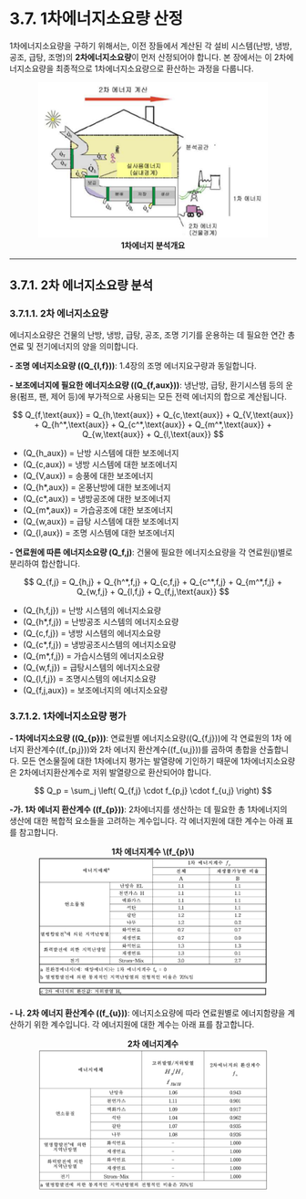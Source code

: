 # 3.7. 1차에너지소요량 산정

1차에너지소요량을 구하기 위해서는, 이전 장들에서 계산된 각 설비 시스템(난방, 냉방, 공조, 급탕, 조명)의 **2차에너지소요량**이 먼저 산정되어야 합니다. 본 장에서는 이 2차에너지소요량을 최종적으로 1차에너지소요량으로 환산하는 과정을 다룹니다.

<center>
     <img src="../../_images/2.7_1.png" style="max-width: 80%;" alt="지형 계수">
     <div><strong>1차에너지 분석개요</strong></div>
</center>

---

## 3.7.1. 2차 에너지소요량 분석

### 3.7.1.1. 2차 에너지소요량

에너지소요량은 건물의 난방, 냉방, 급탕, 공조, 조명 기기를 운용하는 데 필요한 연간 총연료 및 전기에너지의 양을 의미합니다.

**- 조명 에너지소요량 (\(Q_{l,f}\))**: 1.4장의 조명 에너지요구량과 동일합니다.

**- 보조에너지에 필요한 에너지소요량 (\(Q_{f,aux}\))**: 냉난방, 급탕, 환기시스템 등의 운용(펌프, 팬, 제어 등)에 부가적으로 사용되는 모든 전력 에너지의 합으로 계산됩니다.

<div align="center">
$$
Q_{f,\text{aux}} = Q_{h,\text{aux}} + Q_{c,\text{aux}} + Q_{V,\text{aux}} + Q_{h^*,\text{aux}} + Q_{c^*,\text{aux}} + Q_{m^*,\text{aux}} + Q_{w,\text{aux}} + Q_{l,\text{aux}}
$$</div>

- \(Q_{h_aux}\) = 난방 시스템에 대한 보조에너지
- \(Q_{c,aux}\) = 냉방 시스템에 대한 보조에너지
- \(Q_{V,aux}\) = 송풍에 대한 보조에너지
- \(Q_{h*,aux}\) = 온풍난방에 대한 보조에너지
- \(Q_{c*,aux}\)  = 냉방공조에 대한 보조에너지
- \(Q_{m*,aux}\) = 가습공조에 대한 보조에너지
- \(Q_{w,aux}\) = 급탕 시스템에 대한 보조에너지
- \(Q_{l,aux}\) = 조명 시스템에 대한 보조에너지


**- 연료원에 따른 에너지소요량 (Q_f,j)**: 건물에 필요한 에너지소요량을 각 연료원(j)별로 분리하여 합산합니다.

<div align="center">
$$
Q_{f,j} = Q_{h,j} + Q_{h^*,f,j} + Q_{c,f,j} + Q_{c^*,f,j} + Q_{m^*,f,j} + Q_{w,f,j} + Q_{l,f,j} + Q_{f,j,\text{aux}}
$$</div>


- \(Q_{h,f,j}\) = 난방 시스템의 에너지소요량
- \(Q_{h*,f,j}\) = 난방공조 시스템의 에너지소요량
- \(Q_{c,f,j}\) = 냉방 시스템의 에너지소요량
- \(Q_{c*,f,j}\) = 냉방공조시스템의 에너지소요량
- \(Q_{m*,f,j}\) = 가습시스템의 에너지소요량
- \(Q_{w,f,j}\) = 급탕시스템의 에너지소요량
- \(Q_{l,f,j}\) = 조명시스템의 에너지소요량
- \(Q_{f,j,aux}\) = 보조에너지의 에너지소요량


### 3.7.1.2. 1차에너지소요량 평가
**- 1차에너지소요량 (\(Q_{p}\))**: 연료원별 에너지소요량(\(Q_{f,j}\))에 각 연료원의 1차 에너지 환산계수(\(f_{p,j}\))와 2차 에너지 환산계수(\(f_{u,j}\))를 곱하여 총합을 산출합니다. 모든 연소물질에 대한 1차에너지 평가는 발열량에 기인하기 때문에 1차에너지소요량은 2차에너지환산계수로 저위 발열량으로 환산되어야 합니다.

<div align="center">
$$
Q_p = \sum_j \left( Q_{f,j} \cdot f_{p,j} \cdot f_{u,j} \right)
$$</div>


**-가. 1차 에너지 환산계수 (\(f_{p}\))**: 2차에너지를 생산하는 데 필요한 총 1차에너지의 생산에 대한 복합적 요소들을 고려하는 계수입니다. 각 에너지원에 대한 계수는 아래 표를 참고합니다.
<center>
     <div><strong>1차 에너지계수 \(f_{p}\)</strong></div>
     <img src="../../_tables/3.2.11_1.png" style="max-width: 80%;" alt="1차 에너지계수1">
</center>
<center>
     <img src="../../_tables/3.2.11_1_2.png" style="max-width: 80%;" alt="1차 에너지계수2">
</center>

**- 나. 2차 에너지 환산계수 (\(f_{u}\))**: 에너지소요량에 따라 연료원별로 에너지함량을 계산하기 위한 계수입니다. 각 에너지원에 대한 계수는 아래 표를 참고합니다.
<center>
     <div><strong>2차 에너지계수</strong></div>
     <img src="../../_tables/3.2.11_2.png" style="max-width: 80%;" alt="2차 에너지계수">
</center>
